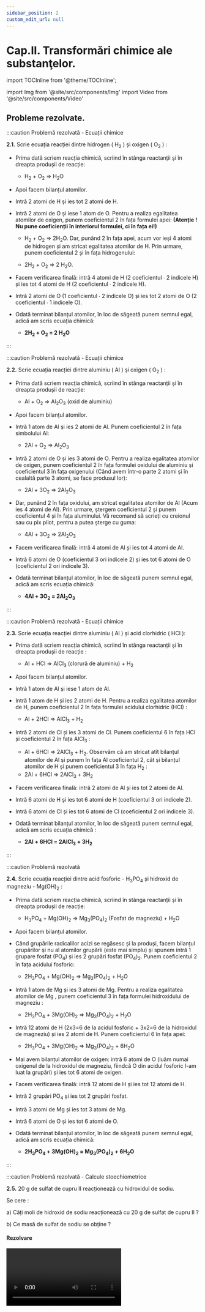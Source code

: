 ```yaml
---
sidebar_position: 2
custom_edit_url: null
---
```


# Cap.II. Transformări chimice ale substanţelor.


import TOCInline from '@theme/TOCInline';

<TOCInline toc={toc} />



import Img from '@site/src/components/Img'
import Video from '@site/src/components/Video'



## Probleme rezolvate.




:::caution Problemă rezolvată - Ecuații chimice

**2.1.**	Scrie ecuația reacției dintre hidrogen ( H<sub>2</sub> ) și oxigen ( O<sub>2</sub> ) :

- Prima dată scriem reacția chimică, scriind în stânga reactanții și în dreapta produșii de reacție:

  - H<sub>2</sub> + O<sub>2</sub>  => H<sub>2</sub>O

- Apoi facem bilanțul atomilor.

- Intră 2 atomi de H și ies tot 2 atomi de H.
 
- Intră 2 atomi de O și iese 1 atom de O. Pentru a realiza egalitatea atomilor de oxigen, punem coeficientul 2 în fața formulei apei: **(Atenție ! Nu pune coeficienții în interiorul formulei, ci în fața ei!)**

  - H<sub>2</sub> + O<sub>2</sub> => 2H<sub>2</sub>O. Dar, punând 2 în fața apei, acum vor ieși 4 atomi de hidrogen și am stricat egalitatea atomilor de H. Prin urmare, punem coeficientul 2 și în fața hidrogenului:

  - 2H<sub>2</sub> + O<sub>2</sub>  => 2 H<sub>2</sub>O.

- Facem verificarea finală: intră 4 atomi de H (2 coeficientul ∙ 2 indicele H) și ies tot 4 atomi de H (2 coeficientul ∙ 2 indicele H).

- Intră 2 atomi de O (1 coeficientul ∙ 2 indicele O) și ies tot 2 atomi de O (2 coeficientul ∙ 1 indicele O).
 
- Odată terminat bilanțul atomilor, în loc de săgeată punem semnul egal, adică am scris ecuația chimică:
 
  - **2H<sub>2</sub> + O<sub>2</sub>  = 2 H<sub>2</sub>O**

:::




:::caution Problemă rezolvată - Ecuații chimice

**2.2.** Scrie ecuația reacției dintre aluminiu ( Al ) și oxigen ( O<sub>2</sub> ) :

- Prima dată scriem reacția chimică, scriind în stânga reactanții și în dreapta produșii de reacție:

  - Al + O<sub>2</sub>  =>  Al<sub>2</sub>O<sub>3</sub> (oxid de aluminiu)

- Apoi facem bilanțul atomilor.

- Intră 1 atom de Al și ies 2 atomi de Al. Punem coeficientul 2 în fața simbolului Al:
  - 2Al + O<sub>2</sub>  =>  Al<sub>2</sub>O<sub>3</sub>
  
- Intră 2 atomi de O și ies 3 atomi de O. Pentru a realiza egalitatea atomilor de oxigen, punem coeficientul 2 în fața formulei oxidului de aluminiu și coeficientul 3 în fața oxigenului (Când avem într-o parte 2 atomi și în cealaltă parte 3 atomi, se face produsul lor):
  - 2Al + 3O<sub>2</sub>  => 2Al<sub>2</sub>O<sub>3</sub>
- Dar, punând 2 în fața oxidului, am stricat egalitatea atomilor de Al (Acum ies 4 atomi de Al). Prin urmare, ștergem coeficientul 2 și punem coeficientul 4 și în fața aluminului. Vă recomand să scrieți cu creionul sau cu pix pilot, pentru a putea șterge cu guma:

  - 4Al + 3O<sub>2</sub> => 2Al<sub>2</sub>O<sub>3</sub>

- Facem verificarea finală: intră 4 atomi de Al și ies tot 4 atomi de Al.

- Intră 6 atomi de O (coeficientul 3 ori indicele 2) și ies tot 6 atomi de O (coeficientul 2 ori indicele 3).

- Odată terminat bilanțul atomilor, în loc de săgeată punem semnul egal, adică am scris ecuația chimică:
 
  - **4Al + 3O<sub>2</sub>  =  2Al<sub>2</sub>O<sub>3</sub>**

:::





:::caution Problemă rezolvată - Ecuații chimice

**2.3.** Scrie ecuația reacției dintre aluminiu ( Al ) și acid clorhidric ( HCl ):


- Prima dată scriem reacția chimică, scriind în stânga reactanții și în dreapta produșii de reacție :

  - Al + HCl  => AlCl<sub>3</sub> (clorură de aluminiu) + H<sub>2</sub> 
                 	
- Apoi facem bilanțul atomilor.

- Intră 1 atom de Al și iese 1 atom de Al.
 
- Intră 1 atom de H și ies 2 atomi de H. Pentru a realiza egalitatea atomilor de H, punem coeficientul 2 în fața formulei acidului clorhidric (HCl) :

  - Al + 2HCl  => AlCl<sub>3</sub>  + H<sub>2</sub>
  
- Intră 2 atomi de Cl și ies 3 atomi de Cl. Punem coeficientul 6 în fața HCl și coeficientul 2 în fața AlCl<sub>3</sub> :

  - Al + 6HCl    =>        2AlCl<sub>3</sub>  + H<sub>2</sub>. Observăm că am stricat atît bilanțul atomilor de Al și punem în fața Al coeficientul 2, cât și bilanțul atomilor de H și punem coeficientul 3 în fața H<sub>2</sub> :
  - 2Al + 6HCl   =>        2AlCl<sub>3</sub>  + 3H<sub>2</sub>

- Facem verificarea finală: intră 2 atomi de Al și ies tot 2 atomi de Al.

- Intră 6 atomi de H și ies tot 6 atomi de H (coeficientul 3 ori indicele 2).  

- Intră 6 atomi de Cl și ies tot 6 atomi de Cl (coeficientul 2 ori indicele 3).

- Odată terminat bilanțul atomilor, în loc de săgeată punem semnul egal, adică am scris ecuația chimică :
 
  - **2Al + 6HCl  = 2AlCl<sub>3</sub>  + 3H<sub>2</sub>**

:::






:::caution Problemă rezolvată

**2.4.**	Scrie ecuația reacției dintre acid fosforic - H<sub>3</sub>PO<sub>4</sub> și hidroxid de magneziu - Mg(OH)<sub>2</sub> :




- Prima dată scriem reacția chimică, scriind în stânga reactanții și în dreapta produșii de reacție:
  - H<sub>3</sub>PO<sub>4</sub> + Mg(OH)<sub>2</sub>	 =>   Mg<sub>3</sub>(PO<sub>4</sub>)<sub>2</sub> (Fosfat de magneziu) + H<sub>2</sub>O
			                 	
- Apoi facem bilanțul atomilor.

- Când grupările radicalilor acizi se regăsesc și la produși, facem bilanțul grupărilor și nu al atomilor grupării (este mai simplu) și spunem intră 1 grupare fosfat (PO<sub>4</sub>) și ies 2 grupări fosfat (PO<sub>4</sub>)<sub>2</sub>. Punem coeficientul 2 în fața acidului fosforic:

  - 2H<sub>3</sub>PO<sub>4</sub> + Mg(OH)<sub>2</sub>	=>    Mg<sub>3</sub>(PO<sub>4</sub>)<sub>2</sub> + H<sub>2</sub>O

- Intră 1 atom de Mg și ies 3 atomi de Mg. Pentru a realiza egalitatea atomilor de Mg , punem coeficientul 3 în fața formulei hidroxidului de magneziu :

  - 2H<sub>3</sub>PO<sub>4</sub> + 3Mg(OH)<sub>2</sub>	=>    Mg<sub>3</sub>(PO<sub>4</sub>)<sub>2</sub> + H<sub>2</sub>O
  
- Intră 12 atomi de H (2x3=6 de la acidul fosforic + 3x2=6 de la hidroxidul de magneziu) și ies 2 atomi de H. Punem coeficientul 6 în fața  apei:

  - 2H<sub>3</sub>PO<sub>4</sub> + 3Mg(OH)<sub>2</sub>	=>    Mg<sub>3</sub>(PO<sub>4</sub>)<sub>2</sub> + 6H<sub>2</sub>O

- Mai avem bilanțul atomilor de oxigen: intră 6 atomi de O (luăm numai oxigenul de la hidroxidul de magneziu, fiindcă O din acidul fosforic l-am luat la grupări) și ies tot 6 atomi de oxigen.

- Facem verificarea finală: intră 12 atomi de H și ies tot 12 atomi de H.

- Intră 2 grupări PO<sub>4</sub> și ies tot 2 grupări fosfat.

- Intră 3 atomi de Mg și ies tot 3 atomi de Mg.

- Intră 6 atomi de O și ies tot 6 atomi de O.

- Odată terminat bilanțul atomilor, în loc de săgeată punem semnul egal, adică am scris ecuația chimică: 

  - **2H<sub>3</sub>PO<sub>4</sub> + 3Mg(OH)<sub>2</sub>  = Mg<sub>3</sub>(PO<sub>4</sub>)<sub>2</sub> + 6H<sub>2</sub>O**

:::








:::caution Problemă rezolvată - Calcule stoechiometrice

**2.5.** 20 g de sulfat de cupru II reacționează cu hidroxidul de sodiu.

Se cere :

a)	Câți moli de hidroxid de sodiu reacționează cu 20 g de sulfat de cupru II ?

b)	Ce masă de sulfat de sodiu se obține ?

#### Rezolvare


<Video src="https://www.youtube.com/embed/gz9Yx9SpMZE" />

<br></br>

- Scriem reacția chimică și apoi o egalăm (scriem ecuația chimică):


  - CuSO<sub>4</sub>  + 2 NaOH = Na<sub>2</sub>SO<sub>4</sub> + Cu(OH)<sub>2</sub> ↓

Aceasta se citește astfel: 1 mol de sulfat de cupru II reacționează cu 2 moli de hidroxid de sodiu și formează 1 mol de sulfat de sodiu și 1 mol de hidroxid de cupru.

<br></br>

- Citim datele problemei și subliniem substanțele care se dau și cele care se cer și le trecem sub substanțe :


<Img className="img-responsive4" src="chimie/clasa8/capitolul2/2_4_Poza1_Rezolvare_Partea1_ProblemaModel5_vers2.jpg" width="1000" height="114" />


<br></br>
<br></br>


- Numai pentru substanțele subliniate, deasupra lor se notează masele molare înmulțite cu coeficienții respectivi din fața substanței, iar pentru cele care se dau sau se cer în moli se trece numărul de moli, astfel încât să avem aceeași unitate de măsură și sub substanță și deasupra ei.


- Calculăm masele molare ale sulfatului de cupru și sulfatului de sodiu :

  - μCuSO<sub>4</sub> = 1 ∙ A<sub>Cu</sub> + 1 ∙ A<sub>S</sub> + 4 ∙ A<sub>O</sub> = 64 + 32 + 4 ∙ 16 = 96 + 64 = 160 g/mol

  - μNa<sub>2</sub>SO<sub>4</sub> = 2 ∙ A<sub>Na</sub> + 1 ∙ A<sub>S</sub> + 4 ∙ A<sub>O</sub> = 2 ∙ 23 + 32 + 4 ∙ 16 = 46 + 32 + 64 = 142 g/mol


<Img className="img-responsive4" src="chimie/clasa8/capitolul2/2_4_Poza2_Rezolvare_Partea2_ProblemaModel5_vers3.jpg" width="1000" height="169" />


<br></br>
<br></br>

- Din proporțiile astfel obținute se calculează necunoscutele :

<Img className="img-responsive4" src="chimie/clasa8/capitolul2/2_4_Poza3_Rezolvare_Partea3_ProblemaModel5_vers3.jpg" width="1000" height="384" />



:::



<br></br>
<br></br>






## Exerciții.





:::caution Exerciții recapitulative - Transformări chimice ale substanțelor.


**2.6.** Scrie ecuațiile următoarelor reacții chimice :

a) Na + Cl<sub>2</sub> → NaCl

b) Fe + Br<sub>2</sub> → FeBr<sub>3</sub>

c) C + CuO → Cu ↓ + CO<sub>2</sub> ↑

d) HNO<sub>3</sub> + Ca(OH)<sub>2</sub> → Ca(NO<sub>3</sub>)<sub>2</sub> + H<sub>2</sub>O

e) Al + H<sub>2</sub>SO<sub>4</sub> → Al<sub>2</sub>(SO<sub>4</sub>)<sub>3</sub> + H<sub>2</sub> ↑

f) H<sub>2</sub>O<sub>2</sub> → H<sub>2</sub>O + O<sub>2</sub> ↑

<br></br>


**2.7.** 5 moli de acid azotic reacționează cu hidroxidul de calciu. 

Se dă reacția: HNO<sub>3</sub> + Ca(OH)<sub>2</sub> → Ca(NO<sub>3</sub>)<sub>2</sub> + H<sub>2</sub>O

Se cere :

a) Masa de azotat de calciu rezultată.

b) Nr. de moli de apă rezultați.

c) Masa de hidroxid de calciu care reacționează cu acidul azotic.







:::




<br></br>
<br></br>



## Test de autoevaluare.



:::caution Test de autoevaluare - Transformări chimice ale substanțelor.


**2.8.** Scrie ecuațiile următoarelor reacții chimice: **–4,5p**

a) K + Cl<sub>2</sub> → KCl

b) Fe + I<sub>2</sub> → FeI<sub>3</sub>

c) Ca(OH)<sub>2</sub> + HF → CaF<sub>2</sub> + H<sub>2</sub>O

d) H<sub>2</sub>SO<sub>4</sub> + NaBr → Na<sub>2</sub>SO<sub>4</sub> + HBr
 
e) Al + H<sub>2</sub>SO<sub>3</sub> → Al<sub>2</sub>(SO<sub>3</sub>)<sub>3</sub> + H<sub>2</sub> ↑

f) AlCl<sub>3</sub> + ZnS → ZnCl<sub>2</sub> + Al<sub>2</sub>S<sub>3</sub>

g) H<sub>3</sub>PO<sub>4</sub> + Zn(OH)<sub>2</sub> → Zn<sub>3</sub>(PO<sub>4</sub>)<sub>2</sub> + H<sub>2</sub>O

h) K<sub>3</sub>PO<sub>4</sub> + MgCO<sub>3</sub>  → Mg<sub>3</sub>(PO<sub>4</sub>)<sub>2</sub> + K<sub>2</sub>CO<sub>3</sub>

i) KOH + Hg<sub>3</sub>(PO<sub>4</sub>)<sub>2</sub>  → K<sub>3</sub>PO<sub>4</sub> + Hg(OH)<sub>2</sub> ↓




<br></br>



**2.9.** Completează următoarele afirmații: **-1,5p**

a)	Reactanții nu se consumă în orice cantitate, ci în proporții bine …………… .

b)	Reacția chimică conservă …………… elementelor chimice participante.

c)	Numărul atomilor intrați în reacție este …………… cu numărul atomilor ieșiți din reacție -Legea conservării numărului ………………… .

d)	Masa totală a reactanților este egală cu........................................a produșilor de reacție - Legea conservării ……………….

<br></br>



**2.10.** Se dă reacția: H<sub>2</sub>SO<sub>4</sub> + KOH → K<sub>2</sub>SO<sub>4</sub> + H<sub>2</sub>O **–3p**

180g de acid sulfuric reacționează cu hidroxidul de potasiu. Se cere:

a) Masa de sulfat de potasiu rezultată.
 
b) Nr. de moli de apă rezultați.

c) Masa de hidroxid de potasiu care reacționează cu acidul sulfuric.

Oficiu **–1p**





:::





<br></br>
<br></br>








